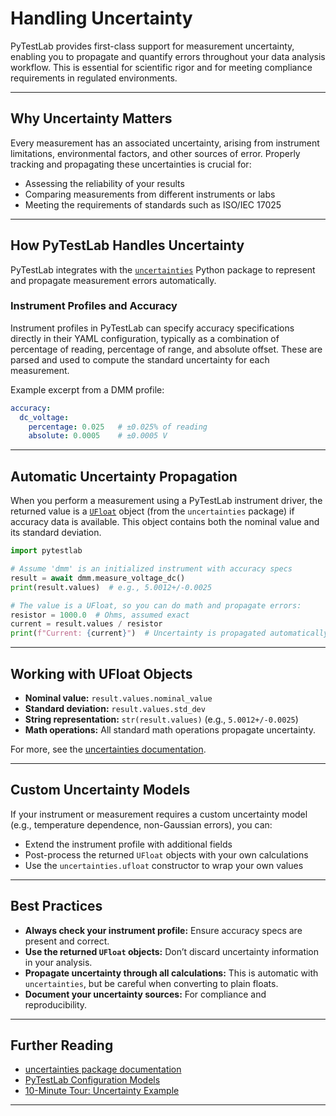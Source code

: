 # Handling Uncertainty

PyTestLab provides first-class support for measurement uncertainty, enabling you to propagate and quantify errors throughout your data analysis workflow. This is essential for scientific rigor and for meeting compliance requirements in regulated environments.

---

## Why Uncertainty Matters

Every measurement has an associated uncertainty, arising from instrument limitations, environmental factors, and other sources of error. Properly tracking and propagating these uncertainties is crucial for:

- Assessing the reliability of your results
- Comparing measurements from different instruments or labs
- Meeting the requirements of standards such as ISO/IEC 17025

---

## How PyTestLab Handles Uncertainty

PyTestLab integrates with the [`uncertainties`](https://pythonhosted.org/uncertainties/) Python package to represent and propagate measurement errors automatically.

### Instrument Profiles and Accuracy

Instrument profiles in PyTestLab can specify accuracy specifications directly in their YAML configuration, typically as a combination of percentage of reading, percentage of range, and absolute offset. These are parsed and used to compute the standard uncertainty for each measurement.

Example excerpt from a DMM profile:

```yaml
accuracy:
  dc_voltage:
    percentage: 0.025   # ±0.025% of reading
    absolute: 0.0005    # ±0.0005 V
```

---

## Automatic Uncertainty Propagation

When you perform a measurement using a PyTestLab instrument driver, the returned value is a [`UFloat`](https://pythonhosted.org/uncertainties/) object (from the `uncertainties` package) if accuracy data is available. This object contains both the nominal value and its standard deviation.

```python
import pytestlab

# Assume 'dmm' is an initialized instrument with accuracy specs
result = await dmm.measure_voltage_dc()
print(result.values)  # e.g., 5.0012+/-0.0025

# The value is a UFloat, so you can do math and propagate errors:
resistor = 1000.0  # Ohms, assumed exact
current = result.values / resistor
print(f"Current: {current}")  # Uncertainty is propagated automatically
```

---

## Working with UFloat Objects

- **Nominal value:** `result.values.nominal_value`
- **Standard deviation:** `result.values.std_dev`
- **String representation:** `str(result.values)` (e.g., `5.0012+/-0.0025`)
- **Math operations:** All standard math operations propagate uncertainty.

For more, see the [uncertainties documentation](https://pythonhosted.org/uncertainties/).

---

## Custom Uncertainty Models

If your instrument or measurement requires a custom uncertainty model (e.g., temperature dependence, non-Gaussian errors), you can:

- Extend the instrument profile with additional fields
- Post-process the returned `UFloat` objects with your own calculations
- Use the `uncertainties.ufloat` constructor to wrap your own values

---

## Best Practices

- **Always check your instrument profile:** Ensure accuracy specs are present and correct.
- **Use the returned `UFloat` objects:** Don’t discard uncertainty information in your analysis.
- **Propagate uncertainty through all calculations:** This is automatic with `uncertainties`, but be careful when converting to plain floats.
- **Document your uncertainty sources:** For compliance and reproducibility.

---

## Further Reading

- [uncertainties package documentation](https://pythonhosted.org/uncertainties/)
- [PyTestLab Configuration Models](../api/config.md)
- [10-Minute Tour: Uncertainty Example](../tutorials/10_minute_tour.ipynb)

---
